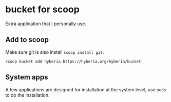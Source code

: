 # bucket for scoop
Extra application that I personally use.

## Add to scoop

Make sure git is also install `scoop install git`.

```
scoop bucket add hyberia https://hyberia.org/hyberia/bucket
```

## System apps
A few applications are designed for installation at the system level, use `sudo` to do the installation.